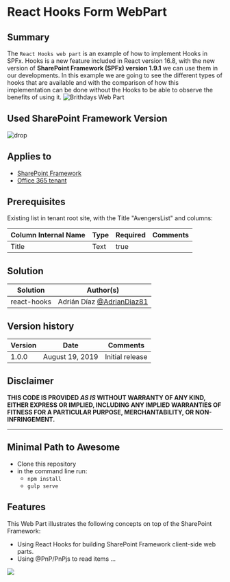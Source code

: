 # React Hooks Form WebPart

## Summary
The `React Hooks web part` is an example of how to implement Hooks in SPFx. 
Hooks is a new feature included in React version 16.8, with the new version of **SharePoint Framework (SPFx) version 1.9.1**  we can use them in our developments. In this example we are going to see the different types of hooks that are available and with the comparison of how this implementation can be done without the Hooks to be able to observe the benefits of using it.
![Brithdays Web Part](./assets/webpart.PNG)


## Used SharePoint Framework Version 
![drop](https://img.shields.io/badge/SPFx-1.9.1-green.svg)

## Applies to

* [SharePoint Framework](https://docs.microsoft.com/sharepoint/dev/spfx/sharepoint-framework-overview)
* [Office 365 tenant](https://docs.microsoft.com/sharepoint/dev/spfx/set-up-your-development-environment)

## Prerequisites
Existing list in tenant root site, with the Title "AvengersList"  and columns:

Column Internal Name|Type|Required|Comments
--------------------|----|--------|----------
Title| Text| true


## Solution

Solution|Author(s)
--------|---------
react-hooks|Adrián Díaz [@AdrianDiaz81](https://www.twitter.com/adriandiaz81)

## Version history

Version|Date|Comments
-------|----|--------
1.0.0|August 19, 2019|Initial release


## Disclaimer
**THIS CODE IS PROVIDED *AS IS* WITHOUT WARRANTY OF ANY KIND, EITHER EXPRESS OR IMPLIED, INCLUDING ANY IMPLIED WARRANTIES OF FITNESS FOR A PARTICULAR PURPOSE, MERCHANTABILITY, OR NON-INFRINGEMENT.**

---

## Minimal Path to Awesome

- Clone this repository
- in the command line run:
  - `npm install`
  - `gulp serve`

## Features

This Web Part illustrates the following concepts on top of the SharePoint Framework:

- Using React Hooks for building SharePoint Framework client-side web parts.
- Using @PnP/PnPjs to read items ...

<img src="https://telemetry.sharepointpnp.com/sp-dev-fx-webparts/samples/react-hooks" />
